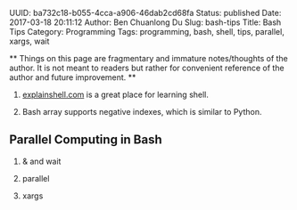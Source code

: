 UUID: ba732c18-b055-4cca-a906-46dab2cd68fa
Status: published
Date: 2017-03-18 20:11:12
Author: Ben Chuanlong Du
Slug: bash-tips
Title: Bash Tips
Category: Programming
Tags: programming, bash, shell, tips, parallel, xargs, wait

**
Things on this page are
fragmentary and immature notes/thoughts of the author.
It is not meant to readers
but rather for convenient reference of the author and future improvement.
**

1. [explainshell.com](http://www.explainshell.com/) 
is a great place for learning shell.

1. Bash array supports negative indexes,
which is similar to Python.

## Parallel Computing in Bash 

1. & and wait 

2. parallel 

3. xargs


